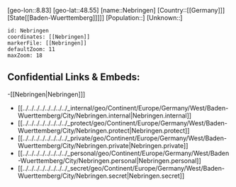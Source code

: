﻿---
location: [48.55,8.83]
mapzoom: [7,12] 
mapmarker: city 
type: City
tags:
- geo/City


SpocWebEntityId: 32762
isDeleted: false
confidential: public

---
[geo-lon::8.83]
[geo-lat::48.55]
[name::Nebringen]
[Country::[[Germany]]]
[State[[Baden-Wuerttemberg]]]]]
[Population::]
[Unknown::]


```leaflet
id: Nebringen
coordinates: [[Nebringen]]
markerFile: [[Nebringen]]
defaultZoom: 11 
maxZoom: 18
```


## Confidential Links & Embeds: 
-[[Nebringen|Nebringen]]] 
- [[../../../../../../../../_internal/geo/Continent/Europe/Germany/West/Baden-Wuerttemberg/City/Nebringen.internal|Nebringen.internal]] 
- [[../../../../../../../../_protect/geo/Continent/Europe/Germany/West/Baden-Wuerttemberg/City/Nebringen.protect|Nebringen.protect]] 
- [[../../../../../../../../_private/geo/Continent/Europe/Germany/West/Baden-Wuerttemberg/City/Nebringen.private|Nebringen.private]] 
- [[../../../../../../../../_personal/geo/Continent/Europe/Germany/West/Baden-Wuerttemberg/City/Nebringen.personal|Nebringen.personal]] 
- [[../../../../../../../../_secret/geo/Continent/Europe/Germany/West/Baden-Wuerttemberg/City/Nebringen.secret|Nebringen.secret]] 
